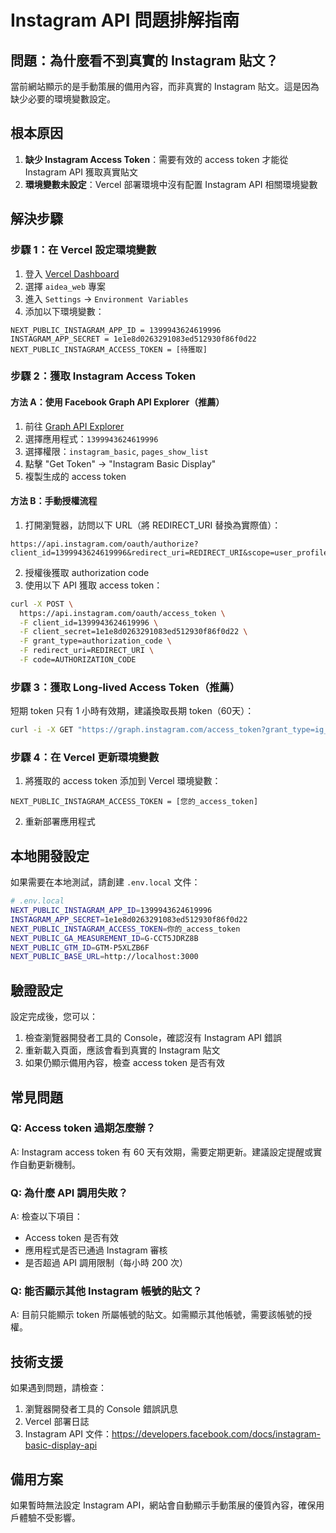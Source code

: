 # Instagram API 問題排解指南

## 問題：為什麼看不到真實的 Instagram 貼文？

當前網站顯示的是手動策展的備用內容，而非真實的 Instagram 貼文。這是因為缺少必要的環境變數設定。

## 根本原因

1. **缺少 Instagram Access Token**：需要有效的 access token 才能從 Instagram API 獲取真實貼文
2. **環境變數未設定**：Vercel 部署環境中沒有配置 Instagram API 相關環境變數

## 解決步驟

### 步驟 1：在 Vercel 設定環境變數

1. 登入 [Vercel Dashboard](https://vercel.com/dashboard)
2. 選擇 `aidea_web` 專案
3. 進入 `Settings` → `Environment Variables`
4. 添加以下環境變數：

```
NEXT_PUBLIC_INSTAGRAM_APP_ID = 1399943624619996
INSTAGRAM_APP_SECRET = 1e1e8d0263291083ed512930f86f0d22
NEXT_PUBLIC_INSTAGRAM_ACCESS_TOKEN = [待獲取]
```

### 步驟 2：獲取 Instagram Access Token

#### 方法 A：使用 Facebook Graph API Explorer（推薦）

1. 前往 [Graph API Explorer](https://developers.facebook.com/tools/explorer/)
2. 選擇應用程式：`1399943624619996`
3. 選擇權限：`instagram_basic`, `pages_show_list`
4. 點擊 "Get Token" → "Instagram Basic Display"
5. 複製生成的 access token

#### 方法 B：手動授權流程

1. 打開瀏覽器，訪問以下 URL（將 REDIRECT_URI 替換為實際值）：
```
https://api.instagram.com/oauth/authorize?client_id=1399943624619996&redirect_uri=REDIRECT_URI&scope=user_profile,user_media&response_type=code
```

2. 授權後獲取 authorization code
3. 使用以下 API 獲取 access token：
```bash
curl -X POST \
  https://api.instagram.com/oauth/access_token \
  -F client_id=1399943624619996 \
  -F client_secret=1e1e8d0263291083ed512930f86f0d22 \
  -F grant_type=authorization_code \
  -F redirect_uri=REDIRECT_URI \
  -F code=AUTHORIZATION_CODE
```

### 步驟 3：獲取 Long-lived Access Token（推薦）

短期 token 只有 1 小時有效期，建議換取長期 token（60天）：

```bash
curl -i -X GET "https://graph.instagram.com/access_token?grant_type=ig_exchange_token&client_secret=1e1e8d0263291083ed512930f86f0d22&access_token=SHORT_LIVED_TOKEN"
```

### 步驟 4：在 Vercel 更新環境變數

1. 將獲取的 access token 添加到 Vercel 環境變數：
```
NEXT_PUBLIC_INSTAGRAM_ACCESS_TOKEN = [您的_access_token]
```

2. 重新部署應用程式

## 本地開發設定

如果需要在本地測試，請創建 `.env.local` 文件：

```bash
# .env.local
NEXT_PUBLIC_INSTAGRAM_APP_ID=1399943624619996
INSTAGRAM_APP_SECRET=1e1e8d0263291083ed512930f86f0d22
NEXT_PUBLIC_INSTAGRAM_ACCESS_TOKEN=你的_access_token
NEXT_PUBLIC_GA_MEASUREMENT_ID=G-CCT5JDRZ8B
NEXT_PUBLIC_GTM_ID=GTM-P5XLZB6F
NEXT_PUBLIC_BASE_URL=http://localhost:3000
```

## 驗證設定

設定完成後，您可以：

1. 檢查瀏覽器開發者工具的 Console，確認沒有 Instagram API 錯誤
2. 重新載入頁面，應該會看到真實的 Instagram 貼文
3. 如果仍顯示備用內容，檢查 access token 是否有效

## 常見問題

### Q: Access token 過期怎麼辦？
A: Instagram access token 有 60 天有效期，需要定期更新。建議設定提醒或實作自動更新機制。

### Q: 為什麼 API 調用失敗？
A: 檢查以下項目：
- Access token 是否有效
- 應用程式是否已通過 Instagram 審核
- 是否超過 API 調用限制（每小時 200 次）

### Q: 能否顯示其他 Instagram 帳號的貼文？
A: 目前只能顯示 token 所屬帳號的貼文。如需顯示其他帳號，需要該帳號的授權。

## 技術支援

如果遇到問題，請檢查：
1. 瀏覽器開發者工具的 Console 錯誤訊息
2. Vercel 部署日誌
3. Instagram API 文件：https://developers.facebook.com/docs/instagram-basic-display-api

## 備用方案

如果暫時無法設定 Instagram API，網站會自動顯示手動策展的優質內容，確保用戶體驗不受影響。 